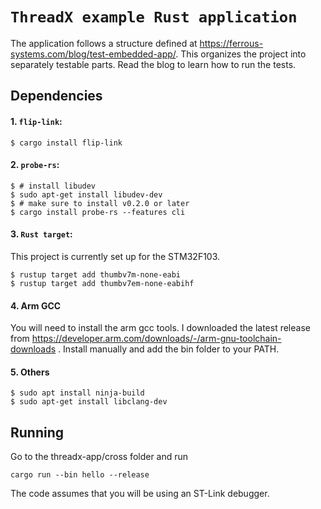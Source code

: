 # `ThreadX example Rust application`

The application follows a structure defined at https://ferrous-systems.com/blog/test-embedded-app/. This organizes
the project into separately testable parts. Read the blog to learn how to run the tests.

## Dependencies

#### 1. `flip-link`:

```console
$ cargo install flip-link
```

#### 2. `probe-rs`:

``` console
$ # install libudev
$ sudo apt-get install libudev-dev
$ # make sure to install v0.2.0 or later
$ cargo install probe-rs --features cli
```

#### 3. `Rust target`:

This project is currently set up for the STM32F103.

``` console
$ rustup target add thumbv7m-none-eabi
$ rustup target add thumbv7em-none-eabihf
```

#### 4. Arm GCC

You will need to install the arm gcc tools.  I downloaded the latest release from https://developer.arm.com/downloads/-/arm-gnu-toolchain-downloads . Install manually and add the bin folder
to your PATH.

#### 5. Others

```console
$ sudo apt install ninja-build
$ sudo apt-get install libclang-dev
```

## Running

Go to the threadx-app/cross folder and run

```console
cargo run --bin hello --release
```

The code assumes that you will be using an ST-Link debugger. 

